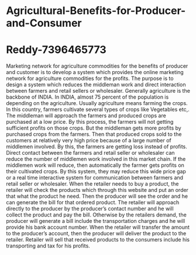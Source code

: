 # Agricultural-Benefits-for-Producer-and-Consumer

# Reddy-7396465773

Marketing network for agriculture commodities for the benefits of producer and customer is to develop a system which provides the online marketing network for agriculture commodities for the profits.  The purpose is to design a system which reduces the middleman work and direct interaction between farmers and retail sellers or wholesaler. Generally agriculture is the backbone of INDIA. In INDIA, almost 75 percent of the population is depending on the agriculture. Usually agriculture means farming the crops. In this country, farmers cultivate several types of crops like Vegetables etc,. The middleman will approach the farmers and produced crops are purchased at a low price. By this process, the farmers will not getting sufficient profits on those crops. But the middleman gets more profits by purchased crops from the farmers. Then that produced crops sold to the customers at relatively very high price because of a large number of middlemen involved.  By this, the farmers are getting loss instead of profits. 
	Direct contact between the farmers and retail seller or wholesaler can reduce the number of middlemen work involved in this market chain. If the middlemen work will reduce, then automatically the farmer gets profits on their cultivated crops. By this system, they may reduce this wide price gap or a real time interactive system for communication between farmers and retail seller or wholesaler. When the retailer needs to buy a product, the retailer will check the products which through this website and put an order that what the product he need. Then the producer will see the order and he can generate the bill for that ordered product. The retailer will approach directly to the producer by the producer’s contact number and he will collect the product and pay the bill. Otherwise by the retailers demand, the producer will generate a bill include the transportation charges and he will provide his bank account number. When the retailer will transfer the amount to the producer’s account, then the producer will deliver the product to the retailer. Retailer will sell that received products to the consumers include his transporting and tax for his profits. 

